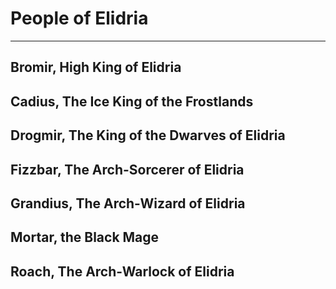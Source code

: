 # People of Elidria
----
## Bromir, High King of Elidria
## Cadius, The Ice King of the Frostlands
## Drogmir, The King of the Dwarves of Elidria
## Fizzbar, The Arch-Sorcerer of Elidria
## Grandius, The Arch-Wizard of Elidria
## Mortar, the Black Mage
## Roach, The Arch-Warlock of Elidria